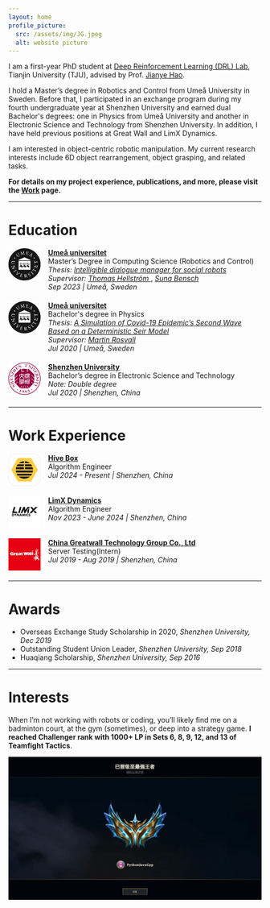 ```yaml
---
layout: home
profile_picture:
  src: /assets/img/JG.jpeg
  alt: website picture
---
```

I am a first-year PhD student at [Deep Reinforcement Learning (DRL) Lab](http://rl.beiyang.ren/), 
Tianjin University (TJU), advised by Prof. [Jianye Hao](http://www.icdai.org/jianye.html).

I hold a Master’s degree in Robotics and Control from Umeå University in Sweden. Before that, 
I participated in an exchange program during my fourth undergraduate year at Shenzhen University 
and earned dual Bachelor's degrees: one in Physics from Umeå University and another in 
Electronic Science and Technology from Shenzhen University. 
In addition, I have held previous positions at Great Wall and LimX Dynamics.

I am interested in object-centric robotic manipulation. My current research interests include 6D 
object rearrangement, object grasping, and related tasks.

**For details on my project experience, publications, and more, please visit the [Work](https://hljmssjg.github.io/work) page.**

---

# Education
<div style="display: flex; align-items: flex-start; margin-bottom: 20px;">
  <img src="/assets/img/umu.png" alt="school icon" style="width: 64px; height: 64px; margin-right: 15px;" />
  <div>
    <strong><a href="https://umu.se/">Umeå universitet</a></strong>  
    <br />
    Master’s Degree in Computing Science (Robotics and Control)  
    <br />
    <em>Thesis:</em>
    <a href="https://umu.diva-portal.org/smash/record.jsf?pid=diva2%3A1796887&dswid=4253" style="font-style: italic;">
      Intelligible dialogue manager for social robots
    </a>
    <br />
    <em>Supervisor:</em>
    <a href="https://www.umu.se/en/staff/thomas-hellstrom/" style="font-style: italic;">
      Thomas Hellström
    </a>,
    <a href="https://www.umu.se/en/staff/suna-bensch/" style="font-style: italic;">
      Suna Bensch
    </a>
    <br />
    <em>Sep 2023 | Umeå, Sweden</em>  
  </div>
</div>

<div style="display: flex; align-items: flex-start; margin-bottom: 20px;">
  <img src="/assets/img/umu.png" alt="school icon" style="width: 64px; height: 64px; margin-right: 15px;" />
  <div>
    <strong><a href="https://umu.se/">Umeå universitet</a></strong>  
    <br />
    Bachelor's degree in Physics    
    <br />
    <em>Thesis:</em>
    <a href="https://umu.diva-portal.org/smash/record.jsf?dswid=-9588&pid=diva2%3A1569573&c=1&searchType=UNDERGRADUATE&language=en&query=&af=%5B%5D&aq=%5B%5B%7B%22author%22%3A%5B%22Sun%2C+Jiangeng%22%5D%7D%5D%5D&aq2=%5B%5B%5D%5D&aqe=%5B%5D&noOfRows=50&sortOrder=author_sort_asc&sortOrder2=title_sort_asc&onlyFullText=false&sf=all" style="font-style: italic;">
      A Simulation of Covid-19 Epidemic’s Second Wave Based on a Deterministic Seir Model
    </a>
    <br />
    <em>Supervisor:</em>
    <a href="https://www.umu.se/en/staff/martin-rosvall/" style="font-style: italic;">
      Martin Rosvall
    </a>
    <br />
    <em>Jul 2020 | Umeå, Sweden</em>  
  </div>
</div>

<div style="display: flex; align-items: flex-start; margin-bottom: 20px;">
  <img src="/assets/img/szu.png" alt="school icon" style="width: 64px; height: 64px; margin-right: 15px;" />
  <div>
    <strong><a href="https://www.szu.edu.cn/">Shenzhen University</a></strong>  
    <br />
    Bachelor’s degree in Electronic Science and Technology 
    <br />
    <em>Note: Double degree</em>
    <br />
    <em>Jul 2020 | Shenzhen, China</em>  
  </div>
</div>

---

# Work Experience
<div style="display: flex; align-items: flex-start; margin-bottom: 20px;">
  <img src="/assets/img/fc_icon.png" alt="job icon" style="width: 64px; height: 64px; margin-right: 15px;" />
  <div>
    <strong><a href="https://fcbox.com/">Hive Box</a></strong>  
    <br />
    Algorithm Engineer 
    <br />
    <span style="font-style: italic;">Jul 2024 - Present | Shenzhen, China</span>
  </div>
</div>

<div style="display: flex; align-items: flex-start; margin-bottom: 20px;">
  <img src="/assets/img/limx.png" alt="job icon" style="width: 64px; height: 64px; margin-right: 15px;" />
  <div>
    <strong><a href="https://limxdynamics.com/">LimX Dynamics</a></strong>  
    <br />
    Algorithm Engineer 
    <br />
    <span style="font-style: italic;">Nov 2023 - June 2024 | Shenzhen, China</span>
  </div>
</div>

<div style="display: flex; align-items: flex-start; margin-bottom: 20px;">
  <img src="/assets/img/greatwall.jpeg" alt="job icon" style="width: 64px; height: 64px; margin-right: 15px;" />
  <div>
    <strong><a href="https://www.greatwall.com.cn/">China Greatwall Technology Group Co., Ltd</a></strong>  
    <br />
    Server Testing(Intern)  
    <br />
    <span style="font-style: italic;">Jul 2019 - Aug 2019 | Shenzhen, China</span>
  </div>
</div>

---

# Awards

- Overseas Exchange Study Scholarship in 2020, *Shenzhen University, Dec 2019*
- Outstanding Student Union Leader, *Shenzhen University, Sep 2018*
- Huaqiang Scholarship, *Shenzhen University, Sep 2016*

---

# Interests
When I’m not working with robots or coding, you’ll likely find me on a badminton court, at the gym (sometimes), or deep into a strategy game. **I reached Challenger rank with 1000+ LP in Sets 6, 8, 9, 12, and 13 of Teamfight Tactics**.


<p align="center">
  <img src="/assets/img/TFT.jpeg" alt="TFT" width="600" />
</p>
